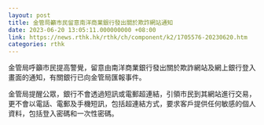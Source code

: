 ```yaml
---
layout: post
title: 金管局籲市民留意南洋商業銀行發出關於欺詐網站通知
date: 2023-06-20 13:05:11.000000000 +08:00
link: https://news.rthk.hk/rthk/ch/component/k2/1705576-20230620.htm
categories: rthk
---
```


金管局呼籲市民提高警覺，留意由南洋商業銀行發出關於欺詐網站及網上銀行登入畫面的通知，有關銀行已向金管局匯報事件。

金管局提醒公眾，銀行不會透過短訊或電郵超連結，引領市民到其網站進行交易，更不會以電話、電郵及手機短訊，包括超連結方式，要求客戶提供任何敏感的個人資料，包括登入密碼和一次性密碼。
